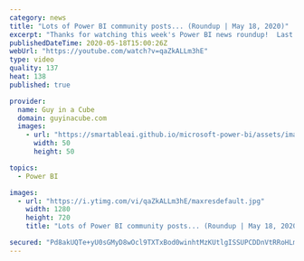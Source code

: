 ```yaml
---
category: news
title: "Lots of Power BI community posts... (Roundup | May 18, 2020)"
excerpt: "Thanks for watching this week's Power BI news roundup!  Last weeks roundup: https://guyinacu.be/roundup179 2 Minute Tuesday: https://guyinacu.be/copyquery Patrick's tech video: https://guyinacu.be/datepicker Adam's tech video: https://guyinacu.be/matrixkpis  🔴 Live Replay: https://guyinacu.be/35WURjU"
publishedDateTime: 2020-05-18T15:00:26Z
webUrl: "https://youtube.com/watch?v=qaZkALLm3hE"
type: video
quality: 137
heat: 138
published: true

provider:
  name: Guy in a Cube
  domain: guyinacube.com
  images:
    - url: "https://smartableai.github.io/microsoft-power-bi/assets/images/organizations/guyinacube.com-50x50.jpg"
      width: 50
      height: 50

topics:
  - Power BI

images:
  - url: "https://i.ytimg.com/vi/qaZkALLm3hE/maxresdefault.jpg"
    width: 1280
    height: 720
    title: "Lots of Power BI community posts... (Roundup | May 18, 2020)"

secured: "Pd8akUQTe+yU0sGMyD8wOcl9TXTxBod0winhtMzKUtlgISSUPCDDnVtRRoHLmC/eaSIfGmBRmGBck0sPjsyPNUqsK2QDQMC/BY9pEirleNB7mtrno7XoDiz0lQ701pkztp28BOEbc80lEobPpIkKkrGpVZ0e8TUnVnr9TQp9eAhKyHvX4e3IJQFMKyrrjkvGmLq5TtUxvUTQjeWMAdoQNQ1phhWT5zVG8Z2I9jwamVdt9ZSaP5QBOfiXAODCvfncRGlbV03ZstTwiIxxA5VIAl5sXomtyHQaa6oWyOdM6C9/gBAKEj3smpG+jzuzLmqW9yZK8ApHLfv9hGZkrDfq8A==;O9a8asqKXa/zqZMeYTCHgA=="
---
```


